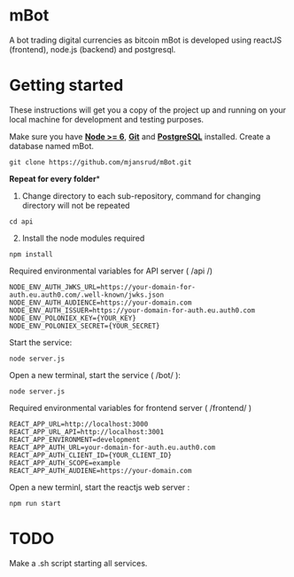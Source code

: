 # mBot
A bot trading digital currencies as bitcoin 
mBot is developed using reactJS (frontend), node.js (backend) and postgresql.

# Getting started
These instructions will get you a copy of the project up and running on your local machine for development and testing purposes.

Make sure you have [**Node >= 6**](https://nodejs.org/en/download/),  [**Git**](https://git-scm.com/downloads) and [**PostgreSQL**](https://www.postgresql.org/download/) installed. Create a database named mBot. 

```
git clone https://github.com/mjansrud/mBot.git 
```

**Repeat for every folder***
1) Change directory to each sub-repository, command for changing directory will not be repeated
```
cd api
```
2) Install the node modules required
```
npm install
```

Required environmental variables for API server ( /api /)
```
NODE_ENV_AUTH_JWKS_URL=https://your-domain-for-auth.eu.auth0.com/.well-known/jwks.json
NODE_ENV_AUTH_AUDIENCE=https://your-domain.com
NODE_ENV_AUTH_ISSUER=https://your-domain-for-auth.eu.auth0.com
NODE_ENV_POLONIEX_KEY={YOUR_KEY}
NODE_ENV_POLONIEX_SECRET={YOUR_SECRET}
```
Start the service:
```
node server.js
```

Open a new terminal, start the service ( /bot/ ):
```
node server.js
```

Required environmental variables for frontend server ( /frontend/ )
```
REACT_APP_URL=http://localhost:3000
REACT_APP_URL_API=http://localhost:3001
REACT_APP_ENVIRONMENT=development
REACT_APP_AUTH_URL=your-domain-for-auth.eu.auth0.com
REACT_APP_AUTH_CLIENT_ID={YOUR_CLIENT_ID}
REACT_APP_AUTH_SCOPE=example
REACT_APP_AUTH_AUDIENE=https://your-domain.com
```

Open a new terminl, start the reactjs web server :
```
npm run start
```

# TODO
Make a .sh script starting all services.
